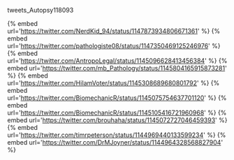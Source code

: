 tweets_Autopsy118093


{% embed url='https://twitter.com/NerdKid_94/status/1147873934806671361' %}
{% embed url='https://twitter.com/pathologiste08/status/1147350469125246976' %}
{% embed url='https://twitter.com/AntropoLegal/status/1145096628413456384' %}
{% embed url='https://twitter.com/mb_Pathology/status/1145804165915873281' %}
{% embed url='https://twitter.com/HiIamVoter/status/1145308689680801792' %}
{% embed url='https://twitter.com/BiomechanicR/status/1145075754637701120' %}
{% embed url='https://twitter.com/BiomechanicR/status/1145105416721960968' %}
{% embed url='https://twitter.com/brouhaha/status/1145072727046459393' %}
{% embed url='https://twitter.com/timrpeterson/status/1144969440133599234' %}
{% embed url='https://twitter.com/DrMJoyner/status/1144964328568827904' %}
